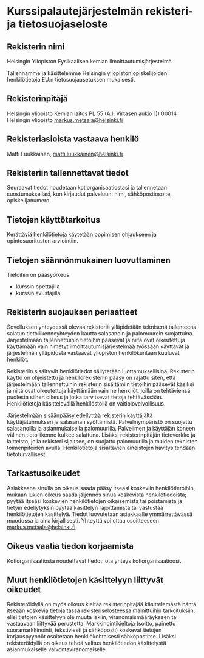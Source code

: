# Kurssipalautejärjestelmän rekisteri- ja tietosuojaseloste

## Rekisterin nimi

Helsingin Yliopiston Fysikaalisen kemian ilmoittautumisjärjestelmä

Tallennamme ja käsittelemme Helsingin yliopiston opiskelijoiden henkilötietoja EU:n tietosuojaasetuksen mukaisesti.

## Rekisterinpitäjä

Helsingin yliopisto
Kemian laitos
PL 55 (A.I. Virtasen aukio 1))
00014 Helsingin yliopisto
markus.metsala@helsinki.fi

## Rekisteriasioista vastaava henkilö

Matti Luukkainen, matti.luukkainen@helsinki.fi

## Rekisteriin tallennettavat tiedot

Seuraavat tiedot noudetaan kotiorganisaatiostasi ja tallennetaan suostumuksellasi, kun kirjaudut palveluun:
nimi, sähköpostiosoite, opiskelijanumero.

## Tietojen käyttötarkoitus

Kerättäviä henkilötietoja käytetään
oppimisen ohjaukseen ja opintosuoritusten arviointiin.

## Tietojen säännönmukainen luovuttaminen

Tietoihin on pääsyoikeus
 - kurssin opettajilla
 - kurssin avustajilla

## Rekisterin suojauksen periaatteet

Sovelluksen yhteydessä olevaa rekisteriä ylläpidetään teknisenä tallenteena salatun tietoliikenneyhteyden kautta salasanoin ja palomuurein suojattuina. 
Järjestelmään tallennettuihin tietoihin pääsevät ja niitä ovat oikeutettuja käyttämään vain nimetyt ilmoittautumisjärjestelmää työssään käyttävät ja järjestelmän ylläpidosta vastaavat yliopiston henkilökuntaan kuuluvat henkilöt. 

Rekisteriin sisältyvät henkilötiedot säilytetään luottamuksellisina. Rekisterin käyttö on ohjeistettu ja henkilörekisteriin pääsy on rajattu siten, että järjestelmään tallennettuihin rekisterin sisältämiin tietoihin pääsevät käsiksi ja niitä ovat oikeutettuja käyttämään vain ne henkilöt, joilla on tehtäviensä puolesta siihen oikeus ja jotka tarvitsevat tietoja tehtävässään. Henkilötietoja käsittelevällä henkilöstöllä on vaitiolovelvollisuus. 

Järjestelmään sisäänpääsy edellyttää rekisterin käyttäjältä käyttäjätunnuksen ja salasanan syöttämistä. Palvelinympäristö on suojattu salasanoilla ja asianmukaisella palomuurilla. Palvelimen ja käyttäjän koneen välinen tietoliikenne kulkee salattuna. Lisäksi rekisterinpitäjän tietoverkko ja laitteisto, jolla rekisteri sijaitsee, on suojattu palomuurilla ja muiden teknisten toimenpiteiden avulla. Henkilötietoja sisältävien aineistojen hävitys tehdään tietoturvallisesti.

## Tarkastusoikeudet

Asiakkaana sinulla on oikeus saada pääsy itseäsi koskeviin henkilötietoihin, mukaan lukien oikeus saada jäljennös sinua koskevista henkilötiedoista; pyytää itseäsi koskevien henkilötietojen oikaisemista tai poistamista ja tietyin edellytyksin pyytää käsittelyn rajoittamista tai vastustaa henkilötietojen käsittelyä. Tiedot luovutetaan asiakkaalle ymmärrettävässä muodossa ja aina kirjallisesti.
Yhteyttä voi ottaa osoitteeseen markus.metsala@helsinki.fi.

## Oikeus vaatia tiedon korjaamista

Kotiorganisaatiosta noudettavat tiedot: ota yhteys kotiorganisaatioosi.

## Muut henkilötietojen käsittelyyn liittyvät oikeudet

Rekisteröidyllä on myös oikeus kieltää rekisterinpitäjää käsittelemästä häntä itseään koskevia tietoja tässä rekisteriselosteessa mainittuihin tarkoituksiin, ellei tietojen käsittelyyn ole muuta lakiin, viranomaismääräykseen tai vastaavaan liittyvää perustetta. Markkinointikieltoja (soitto, painettu suoramarkkinointi, tekstiviesti ja sähköposti) koskevat tietojen korjauspyynnöt osoitetaan henkilökohtaisesti sähköpostitse. Lisäksi rekisteröidyllä on oikeus tehdä valitus henkilötiedon käsittelystä asianmukaiselle valvontaviranomaiselle.
